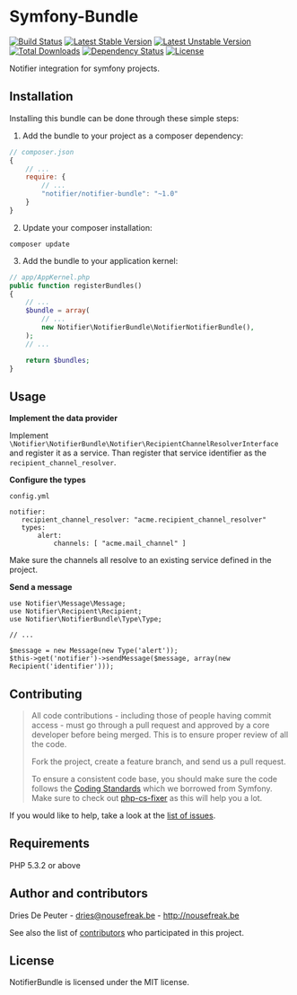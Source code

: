 Symfony-Bundle
==============

[![Build Status](https://secure.travis-ci.org/Notifier/Symfony-Bundle.png)](https://travis-ci.org/Notifier/Symfony-Bundle)
[![Latest Stable Version](https://poser.pugx.org/notifier/notifier-bundle/version.svg)](https://packagist.org/packages/notifier/notifier-bundle)
[![Latest Unstable Version](https://poser.pugx.org/notifier/notifier-bundle/v/unstable.svg)](//packagist.org/packages/notifier/notifier-bundle)
[![Total Downloads](https://poser.pugx.org/notifier/notifier-bundle/downloads.svg)](https://packagist.org/packages/notifier/notifier-bundle)
[![Dependency Status](https://www.versioneye.com/user/projects/54617130a23e41f3be00003b/badge.svg?style=flat)](https://www.versioneye.com/user/projects/54617130a23e41f3be00003b)
[![License](https://poser.pugx.org/notifier/notifier-bundle/license.svg)](https://packagist.org/packages/notifier/notifier-bundle)

Notifier integration for symfony projects.

Installation
------------

Installing this bundle can be done through these simple steps:

1. Add the bundle to your project as a composer dependency:
  ```javascript
  // composer.json
  {
      // ...
      require: {
          // ...
          "notifier/notifier-bundle": "~1.0"
      }
  }
  ```

2. Update your composer installation:
  ```shell
  composer update
  ````

3. Add the bundle to your application kernel:
  ```php
  // app/AppKernel.php
  public function registerBundles()
  {
      // ...
      $bundle = array(
          // ...
          new Notifier\NotifierBundle\NotifierNotifierBundle(),
      );
      // ...
  
      return $bundles;
  }
  ```

Usage
-----

**Implement the data provider**

Implement `\Notifier\NotifierBundle\Notifier\RecipientChannelResolverInterface` and register it as a service.
Than register that service identifier as the `recipient_channel_resolver`.

**Configure the types**

`config.yml`

```
notifier:
   recipient_channel_resolver: "acme.recipient_channel_resolver"
   types:
       alert:
           channels: [ "acme.mail_channel" ]
```

Make sure the channels all resolve to an existing service defined in the project.

**Send a message**

```
use Notifier\Message\Message;
use Notifier\Recipient\Recipient;
use Notifier\NotifierBundle\Type\Type;

// ...

$message = new Message(new Type('alert'));
$this->get('notifier')->sendMessage($message, array(new Recipient('identifier')));
```

Contributing
------------

> All code contributions - including those of people having commit access - must
> go through a pull request and approved by a core developer before being
> merged. This is to ensure proper review of all the code.
>
> Fork the project, create a feature branch, and send us a pull request.
>
> To ensure a consistent code base, you should make sure the code follows
> the [Coding Standards](http://symfony.com/doc/2.0/contributing/code/standards.html)
> which we borrowed from Symfony.
> Make sure to check out [php-cs-fixer](https://github.com/fabpot/PHP-CS-Fixer) as this will help you a lot.

If you would like to help, take a look at the [list of issues](http://github.com/Notifier/NotifierBundle/issues).

Requirements
------------

PHP 5.3.2 or above

Author and contributors
-----------------------

Dries De Peuter - <dries@nousefreak.be> - <http://nousefreak.be>

See also the list of [contributors](https://github.com/Notifier/NotifierBundle/contributors) who participated in this project.

License
-------

NotifierBundle is licensed under the MIT license.
